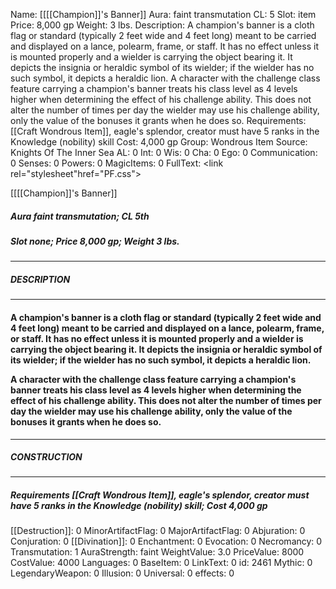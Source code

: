 Name: [[[[Champion]]'s Banner]]
Aura: faint transmutation
CL: 5
Slot: item
Price: 8,000 gp
Weight: 3 lbs.
Description: A champion's banner is a cloth flag or standard (typically 2 feet wide and 4 feet long) meant to be carried and displayed on a lance, polearm, frame, or staff. It has no effect unless it is mounted properly and a wielder is carrying the object bearing it. It depicts the insignia or heraldic symbol of its wielder; if the wielder has no such symbol, it depicts a heraldic lion. A character with the challenge class feature carrying a champion's banner treats his class level as 4 levels higher when determining the effect of his challenge ability. This does not alter the number of times per day the wielder may use his challenge ability, only the value of the bonuses it grants when he does so.
Requirements: [[Craft Wondrous Item]], eagle's splendor, creator must have 5 ranks in the Knowledge (nobility) skill
Cost: 4,000 gp
Group: Wondrous Item
Source: Knights Of The Inner Sea
AL: 0
Int: 0
Wis: 0
Cha: 0
Ego: 0
Communication: 0
Senses: 0
Powers: 0
MagicItems: 0
FullText: <link rel="stylesheet"href="PF.css"><div class="heading"><p class="alignleft">[[[[Champion]]'s Banner]]</p><div style="clear: both;"></div></div><div><h5><b>Aura </b>faint transmutation; <b>CL </b>5th</h5><h5><b>Slot </b>none; <b>Price </b>8,000 gp; <b>Weight </b>3 lbs.</h5></div><hr/><div><h5><b>DESCRIPTION</b></h5></div><hr/><div><h4><p>A champion's banner is a cloth flag or standard (typically 2 feet wide and 4 feet long) meant to be carried and displayed on a lance, polearm, frame, or staff. It has no effect unless it is mounted properly and a wielder is carrying the object bearing it. It depicts the insignia or heraldic symbol of its wielder; if the wielder has no such symbol, it depicts a heraldic lion. </p><p>A character with the challenge class feature carrying a champion's banner treats his class level as 4 levels higher when determining the effect of his challenge ability. This does not alter the number of times per day the wielder may use his challenge ability, only the value of the bonuses it grants when he does so.</p></h4></div><hr/><div><h5><b>CONSTRUCTION</b></h5></div><hr/><div><h5><b>Requirements </b>[[Craft Wondrous Item]], <i>eagle's splendor</i>, creator must have 5 ranks in the Knowledge (nobility) skill; <b>Cost </b>4,000 gp</h5></div>
[[Destruction]]: 0
MinorArtifactFlag: 0
MajorArtifactFlag: 0
Abjuration: 0
Conjuration: 0
[[Divination]]: 0
Enchantment: 0
Evocation: 0
Necromancy: 0
Transmutation: 1
AuraStrength: faint
WeightValue: 3.0
PriceValue: 8000
CostValue: 4000
Languages: 0
BaseItem: 0
LinkText: 0
id: 2461
Mythic: 0
LegendaryWeapon: 0
Illusion: 0
Universal: 0
effects: 0
